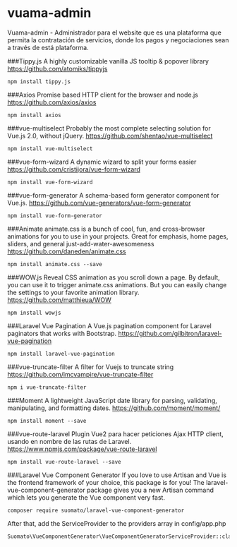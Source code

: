 # vuama-admin
Vuama-admin - Administrador para el website que es una plataforma que permita la contratación de servicios, donde los pagos y negociaciones sean a través de está plataforma.


###Tippy.js
A highly customizable vanilla JS tooltip & popover library
https://github.com/atomiks/tippyjs
```
npm install tippy.js
```

###Axios
Promise based HTTP client for the browser and node.js
https://github.com/axios/axios
```
npm install axios
```

###vue-multiselect
Probably the most complete selecting solution for Vue.js 2.0, without jQuery.
https://github.com/shentao/vue-multiselect
```
npm install vue-multiselect
```

###vue-form-wizard
A dynamic wizard to split your forms easier
https://github.com/cristijora/vue-form-wizard
```
npm install vue-form-wizard
```

###vue-form-generator
A schema-based form generator component for Vue.js.
https://github.com/vue-generators/vue-form-generator
```
npm install vue-form-generator
```

###Animate
animate.css is a bunch of cool, fun, and cross-browser animations for you to use in your projects. Great for emphasis, home pages, sliders, and general just-add-water-awesomeness
https://github.com/daneden/animate.css
```
npm install animate.css --save
```

###WOW.js
Reveal CSS animation as you scroll down a page. By default, you can use it to trigger animate.css animations. But you can easily change the settings to your favorite animation library.
https://github.com/matthieua/WOW
```
npm install wowjs
```

###Laravel Vue Pagination
A Vue.js pagination component for Laravel paginators that works with Bootstrap.
https://github.com/gilbitron/laravel-vue-pagination
```
npm install laravel-vue-pagination
```

###vue-truncate-filter
A filter for Vuejs to truncate string
https://github.com/imcvampire/vue-truncate-filter
```
npm i vue-truncate-filter
```

###Moment
A lightweight JavaScript date library for parsing, validating, manipulating, and formatting dates.
https://github.com/moment/moment/
```
npm install moment --save
```
###vue-route-laravel
Plugin Vue2 para hacer peticiones Ajax HTTP client, usando en nombre de las rutas de Laravel.
https://www.npmjs.com/package/vue-route-laravel
```
npm install vue-route-laravel --save
```

###Laravel Vue Component Generator
If you love to use Artisan and Vue is the frontend framework of your choice, this package is for you! The laravel-vue-component-generator package gives you a new Artisan command which lets you generate the Vue component very fast.
```
composer require suomato/laravel-vue-component-generator
```
After that, add the ServiceProvider to the providers array in config/app.php
```
Suomato\VueComponentGenerator\VueComponentGeneratorServiceProvider::class,
```